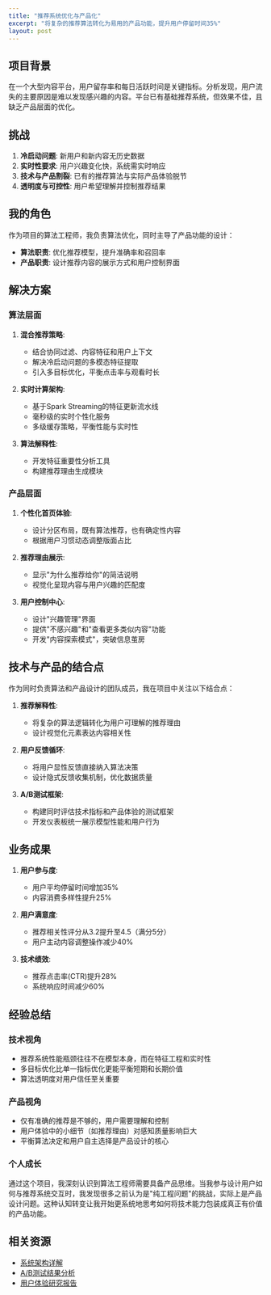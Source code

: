 ```yaml
---
title: "推荐系统优化与产品化"
excerpt: "将复杂的推荐算法转化为易用的产品功能，提升用户停留时间35%"
layout: post
---
```


## 项目背景

在一个大型内容平台，用户留存率和每日活跃时间是关键指标。分析发现，用户流失的主要原因是难以发现感兴趣的内容。平台已有基础推荐系统，但效果不佳，且缺乏产品层面的优化。

## 挑战

1. **冷启动问题**: 新用户和新内容无历史数据
2. **实时性要求**: 用户兴趣变化快，系统需实时响应
3. **技术与产品割裂**: 已有的推荐算法与实际产品体验脱节
4. **透明度与可控性**: 用户希望理解并控制推荐结果

## 我的角色

作为项目的算法工程师，我负责算法优化，同时主导了产品功能的设计：

- **算法职责**: 优化推荐模型，提升准确率和召回率
- **产品职责**: 设计推荐内容的展示方式和用户控制界面

## 解决方案

### 算法层面

1. **混合推荐策略**:
   - 结合协同过滤、内容特征和用户上下文
   - 解决冷启动问题的多模态特征提取
   - 引入多目标优化，平衡点击率与观看时长

2. **实时计算架构**:
   - 基于Spark Streaming的特征更新流水线
   - 毫秒级的实时个性化服务
   - 多级缓存策略，平衡性能与实时性

3. **算法解释性**:
   - 开发特征重要性分析工具
   - 构建推荐理由生成模块

### 产品层面

1. **个性化首页体验**:
   - 设计分区布局，既有算法推荐，也有确定性内容
   - 根据用户习惯动态调整版面占比

2. **推荐理由展示**:
   - 显示"为什么推荐给你"的简洁说明
   - 视觉化呈现内容与用户兴趣的匹配度

3. **用户控制中心**:
   - 设计"兴趣管理"界面
   - 提供"不感兴趣"和"查看更多类似内容"功能
   - 开发"内容探索模式"，突破信息茧房

## 技术与产品的结合点

作为同时负责算法和产品设计的团队成员，我在项目中关注以下结合点：

1. **推荐解释性**:
   - 将复杂的算法逻辑转化为用户可理解的推荐理由
   - 设计视觉化元素表达内容相关性

2. **用户反馈循环**:
   - 将用户显性反馈直接纳入算法决策
   - 设计隐式反馈收集机制，优化数据质量

3. **A/B测试框架**:
   - 构建同时评估技术指标和产品体验的测试框架
   - 开发仪表板统一展示模型性能和用户行为

## 业务成果

1. **用户参与度**:
   - 用户平均停留时间增加35%
   - 内容消费多样性提升25%

2. **用户满意度**:
   - 推荐相关性评分从3.2提升至4.5（满分5分）
   - 用户主动内容调整操作减少40%

3. **技术绩效**:
   - 推荐点击率(CTR)提升28%
   - 系统响应时间减少60%

## 经验总结

### 技术视角

- 推荐系统性能瓶颈往往不在模型本身，而在特征工程和实时性
- 多目标优化比单一指标优化更能平衡短期和长期价值
- 算法透明度对用户信任至关重要

### 产品视角

- 仅有准确的推荐是不够的，用户需要理解和控制
- 用户体验中的小细节（如推荐理由）对感知质量影响巨大
- 平衡算法决定和用户自主选择是产品设计的核心

### 个人成长

通过这个项目，我深刻认识到算法工程师需要具备产品思维。当我参与设计用户如何与推荐系统交互时，我发现很多之前认为是"纯工程问题"的挑战，实际上是产品设计问题。这种认知转变让我开始更系统地思考如何将技术能力包装成真正有价值的产品功能。

## 相关资源

- [系统架构详解](https://example.com/recommendation-architecture)
- [A/B测试结果分析](https://example.com/ab-test-results)
- [用户体验研究报告](https://example.com/ux-research-report) 